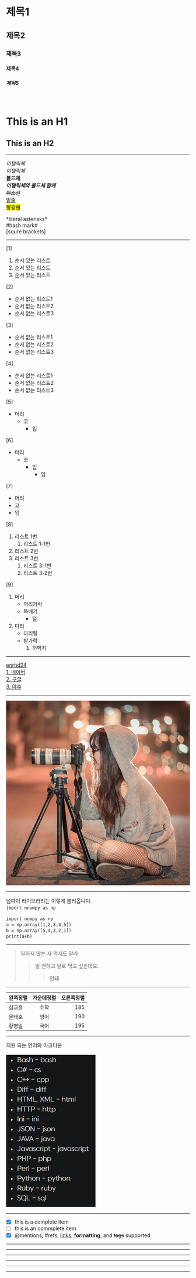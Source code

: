 # 제목1
## 제목2
### 제목3
#### 제목4
##### 제목5

<br>

This is an H1
===
This is an H2
---

****************

*이탤릭체* <br>
_이탤릭체_ <br>
**볼드체** <br>
**_이탤릭체와 볼드체 함께_** <br>
~~취소선~~ <br>
<u>밑줄</u> <br>
<mark>형광팬</mark> <br>

\*literal asterisks\*<br>
\#hash mark\#<br>
\[squre brackets\]<br>

*****************
[1]
1. 순서 있는 리스트
2. 순서 있는 리스트
3. 순서 있는 리스트

[2]
* 순서 없는 리스트1
* 순서 없는 리스트2
* 순서 없는 리스트3

[3]
- 순서 없는 리스트1
- 순서 없는 리스트2
- 순서 없는 리스트3

[4]
+ 순서 없는 리스트1
+ 순서 없는 리스트2
+ 순서 없는 리스트3

[5]
* 머리
  * 코
    * 입

[6]
+ 머리
  + 코
    + 입
      + 입

[7]
- 머리
- 코
- 입

[8]
1. 리스트 1번
   1. 리스트 1-1번
2. 리스트 2번
3. 리스트 3번
   1. 리스트 3-1번
   2. 리스트 3-2번

[9]
1. 머리
   * 머리카락
   * 뚝배기
        + 털
2. 다리
    - 다리털
    - 발가락
        1. 허벅지

***********************

[enrhd24](https://github.com/enrhd24)<br>
[1. 네이버](www.naver.com)<br>
[2. 구글](www.google.com)<br>
[3. 야후](www.yahoo.kr)<br>

************************

![picture](logo.png)

************************

넘파이 라이브러리는 이렇게 불러옵니다. <br>
`import nnumpy as np`

```
import numpy as np
a = np.array([1,2,3,4,5])
b = np.array([5,4,3,2,1])
print(a+b)
```

************************

> 일하지 않는 자 먹지도 말라
>> 일 안하고 날로 먹고 싶은데요.
>>> 안돼.

************************

|왼쪽정렬|가운데정렬|오른쪽정렬|
|:---|:---:|---:|
|심교휸|수학|185|
|문태호|영어|190|
|황병일|국어|195|

************************
지원 되는 언어와 마크다운 <br> <br>
![언어](language.png)

************************

- [X] this is a complete item
- [ ] this is an commplete item
- [x] @mentions, #refs, [links](), **formatting**, and <del>tags</del> supported

************************

---
- - -
------------
***
************

